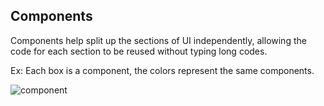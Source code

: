 ## Components

Components help split up the sections of UI independently, allowing the code for each section to be reused without typing long codes.

Ex:
Each box is a component, the colors represent the same components.

![component](https://i.stack.imgur.com/SrjVR.png "Component")
